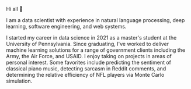 Hi all 🫡

I am a data scientist with experience in natural language processing, deep learning, software engineering, and web systems. 

I started my career in data science in 2021 as a master's student at the University of Pennsylvania. Since graduating, I've worked to deliver machine learning solutions for a range of government clients including the Army, the Air Force, and USAID. I enjoy taking on projects in areas of personal interest. Some favorites include predicting the sentiment of classical piano music, detecting sarcasm in Reddit comments, and determining the relative efficiency of NFL players via Monte Carlo simulation.
